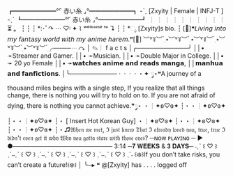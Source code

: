 ┏━━━━━━━°⌜ 赤い糸 ⌟°━━━━━━━┓
-ˋˏ [Zxyity | Female | INFJ-T ] -ˎˊ
┗━━━━━━━°⌜ 赤い糸 ⌟°━━━━━━━┛
┆ ┆ ┆ ┆ ┆ ┆
┆ ┆ ┆ ┆ ⏳ ₒ ‍ ‍
┆ ┆ ┆ *:･ﾟ↷ ⋯ ♡ᵎ ✦ ⌇ ʷᵉˡᶜᵒᵐᵉ ᵗᵒ ↴
┆ ┆ *ೃ [Zxyity]s bio.
┆
[🦋]❝𝘓𝘪𝘷𝘪𝘯𝘨 𝘪𝘯𝘵𝘰 𝘮𝘺 𝘧𝘢𝘯𝘵𝘢𝘴𝘺 𝘸𝘰𝘳𝘭𝘥 𝘸𝘪𝘵𝘩 𝘮𝘺 𝘢𝘯𝘪𝘮𝘦 𝘩𝘢𝘳𝘦𝘮.❞[🦋]
︶꒷꒦︶ ๋࣭ ⭑︶꒷꒦︶ ๋࣭ ⭑︶꒷꒦︶ ๋࣭ ⭑︶꒷꒦︶ ๋࣭ ⭑︶꒷꒦︶ ๋࣭╭────┈ ↷
│ ✎┊ f a c t s
│╭────────────╯
││• ➛Streamer and Gamer.
││• ➛Musician.
││• ➛Double Major in College.
││• ➛ 20 yo Female
││• ➛𝘄𝗮𝘁𝗰𝗵𝗲𝘀 𝗮𝗻𝗶𝗺𝗲 𝗮𝗻𝗱 𝗿𝗲𝗮𝗱𝘀 𝗺𝗮𝗻𝗴𝗮,
││𝗺𝗮𝗻𝗵𝘂𝗮 𝗮𝗻𝗱 𝗳𝗮𝗻𝗳𝗶𝗰𝘁𝗶𝗼𝗻𝘀.
│╰─────────── ·﻿ ﻿ ﻿· ﻿ ·﻿ ﻿ ﻿· ﻿・✦
༘⋆❝A journey of a thousand miles begins with a single step,
If you realize that all things change, there is nothing you 
will try to hold on to. If you are not afraid of dying, there 
is nothing you cannot achieve.❞༘⋆
・┆✦ʚ♡ɞ✦ ┆・・┆✦ʚ♡ɞ✦ ┆・・┆✦ʚ♡ɞ✦ ┆・
[ Insert Hot Korean Guy]
・┆✦ʚ♡ɞ✦ ┆・・┆✦ʚ♡ɞ✦ ┆・・┆✦ʚ♡ɞ✦ ┆・♫𝔚𝔥𝔢𝔫 𝔴𝔢 𝔪𝔢𝔱, ℑ 𝔧𝔲𝔰𝔱 𝔨𝔫𝔢𝔴
𝔗𝔥𝔞𝔱 ℑ 𝔞𝔩𝔯𝔢𝔞𝔡𝔶 𝔩𝔬𝔳𝔢𝔡 𝔶𝔬𝔲, 𝔱𝔯𝔲𝔢, 𝔱𝔯𝔲𝔢
ℑ 𝔡𝔦𝔡𝔫'𝔱 𝔢𝔳𝔢𝔫 𝔤𝔢𝔱 𝔦𝔱 𝔴𝔥𝔶
𝔚𝔥𝔶 𝔶𝔬𝔲 𝔤𝔬𝔱𝔱𝔞 𝔰𝔱𝔞𝔯𝔢 𝔴𝔦𝔱𝔥 𝔱𝔥𝔬𝔰𝔢 𝔢𝔶𝔢𝔰?
─ɴᴏᴡ ᴘʟᴀʏɪɴɢ ─
▶︎ ●─────────────────────── 3:14
─𝟕 𝐖𝐄𝐄𝐊𝐒 & 𝟑 𝐃𝐀𝐘𝐒─
˗ˏˋ ꒰ ♡ ꒱ ˎˊ˗˗ˏˋ ꒰ ♡ ꒱ ˎˊ˗˗ˏˋ ꒰ ♡ ꒱ ˎˊ˗˗ˏˋ ꒰ ♡ ꒱ ˎˊ˗˗ˏˋ ꒰ ♡ ꒱ ˎˊ˗
꒰❄️꒱If you don’t take risks, you can’t create a future!꒰❄️꒱
│
╰─▸ ❝ @[Zxyity] has
. . . . logged off
